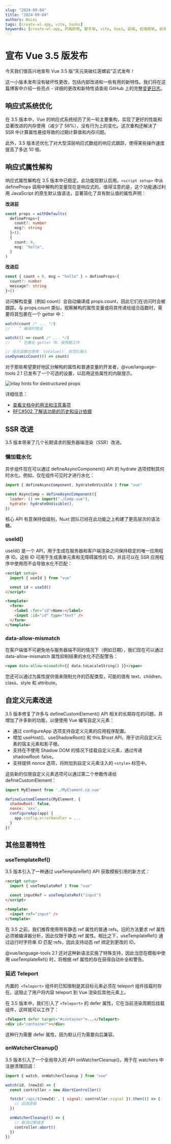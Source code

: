 ```yaml
---
slug: "2024-09-04"
title: "2024-09-04"
authors: WuLei
tags: [create-wl-app, vite, hooks]
keywords: [create-wl-app, 开箱即用, 脚手架, vite, Vue3, 前端, 前端框架, 前端开发, 前端开发工具]
---
```


# 宣布 Vue 3.5 版发布

今天我们很高兴地宣布 Vue 3.5 版“天元突破红莲螺岩”正式发布！

这一小版本发布没有破坏性更改，包括内部改进和一些有用的新特性。我们将在这篇博客中介绍一些亮点 - 详细的更改和新特性请查阅 GitHub 上的完整[变更日志](https://github.com/vuejs/core/blob/main/CHANGELOG.md)。

## 响应式系统优化

在 3.5 版本中，Vue 的响应式系统经历了另一轮主要重构，实现了更好的性能和显著改进的内存使用（减少了 56%），没有行为上的变化。这次重构还解决了 SSR 中计算属性悬挂导致的过期计算值和内存问题。

此外，3.5 版本还优化了对大型深层响应式数组的响应式跟踪，使得某些操作速度提高了多达 10 倍。

## 响应式属性解构

响应式属性解构在 3.5 版本中已稳定。此功能现默认启用，`<script setup>` 中从 defineProps 调用中解构的变量现在是响应式的。值得注意的是，这个功能通过利用 JavaScript 的原生默认值语法，显著简化了具有默认值的属性声明：

**改进前**

```ts
const props = withDefaults(
  defineProps<{
    count?: number
    msg?: string
  }>(),
  {
    count: 0,
    msg: "hello",
  }
)
```

**改进后**

```ts
const { count = 0, msg = "hello" } = defineProps<{
  count?: number
  message?: string
}>()
```

访问解构变量（例如 count）会自动编译成 props.count，因此它们在访问时会被跟踪。与 props.count 类似，观察解构的属性变量或将其传递给组合函数时，需要将其包裹在一个 getter 中：

```js
watch(count /* ... */)
//    ^ 编译时错误

watch(() => count /* ... */)
//    ^ 包裹在 getter 中，按预期工作

// 组合函数应使用 `toValue()` 规范化输入
useDynamicCount(() => count)
```

对于那些希望更好地区分解构的属性和普通变量的开发者，@vue/language-tools 2.1 已发布了一个可选的设置，以启用这些属性的内联提示。

![inlay hints for destructured props](./img/2024-09-04-1.png)

详细信息：

- [查看文档中的用法和注意事项](https://vuejs.org)
- [RFC#502 了解该功能的历史和设计依据](https://github.com/vuejs/rfcs/pull/502)

## SSR 改进

3.5 版本带来了几个长期请求的服务器端渲染（SSR）改进。

### **懒加载水化**

异步组件现在可以通过 defineAsyncComponent() API 的 hydrate 选项控制其何时水化。例如，仅在组件可见时才进行水化：

```js
import { defineAsyncComponent, hydrateOnVisible } from "vue"

const AsyncComp = defineAsyncComponent({
  loader: () => import("./Comp.vue"),
  hydrate: hydrateOnVisible(),
})
```

核心 API 有意保持低级别，Nuxt 团队已经在此功能之上构建了更高层次的语法糖。

### **useId()**

useId() 是一个 API，用于生成在服务器和客户端渲染之间保持稳定的唯一应用程序 ID。这些 ID 可用于生成表单元素和无障碍属性的 ID，并且可以在 SSR 应用程序中使用而不会导致水化不匹配：

```html
<script setup>
  import { useId } from "vue"

  const id = useId()
</script>

<template>
  <form>
    <label :for="id">Name:</label>
    <input :id="id" type="text" />
  </form>
</template>
```

### **data-allow-mismatch**

在客户端值不可避免地与服务器端不同的情况下（例如日期），我们现在可以通过 data-allow-mismatch 属性抑制结果的水化不匹配警告：

```html
<span data-allow-mismatch>{{ data.toLocaleString() }}</span>
```

您还可以通过为属性提供值来限制允许的匹配类型，可能的值有 text、children、class、style 和 attribute。

## 自定义元素改进

3.5 版本修复了许多与 defineCustomElement() API 相关的长期存在的问题，并增加了许多新的功能，以便使用 Vue 编写自定义元素：

- 通过 configureApp 选项支持自定义元素的应用程序配置。
- 增加 useHost()、useShadowRoot() 和 this.$host API，用于访问自定义元素的宿主元素和影子根。
- 支持在不使用 Shadow DOM 的情况下挂载自定义元素，通过传递 shadowRoot: false。
- 支持提供 nonce 选项，将附加到自定义元素注入的 `<style>` 标签中。

这些新的仅限自定义元素选项可以通过第二个参数传递给 defineCustomElement：

```js
import MyElement from './MyElement.ce.vue'

defineCustomElements(MyElement, {
  shadowRoot: false,
  nonce: 'xxx',
  configureApp(app) {
    app.config.errorHandler = ...
  }
})
```

## 其他显著特性

### **useTemplateRef()**

3.5 版本引入了一种通过 useTemplateRef() API 获取模板引用的新方式：

```html
<script setup>
  import { useTemplateRef } from "vue"

  const inputRef = useTemplateRef("input")
</script>

<template>
  <input ref="input" />
</template>
```

在 3.5 之前，我们推荐使用带有静态 ref 属性的普通 refs。旧的方法要求 ref 属性必须被编译器分析，因此仅限于静态 ref 属性。相比之下，useTemplateRef() 通过运行时字符串 ID 匹配 refs，因此支持动态 ref 绑定到更改的 ID。

@vue/language-tools 2.1 还对这种新语法实施了特殊支持，因此当您在模板中使用 useTemplateRef() 时，将根据 ref 属性的存在获得自动补全和警告。

### **延迟 Teleport**

内置的` <Teleport>` 组件的已知限制是其目标元素必须在 teleport 组件挂载时存在。这阻止了用户将内容 teleport 到 Vue 渲染后其他元素上。

在 3.5 版本中，我们引入了 `<Teleport>` 的 defer 属性，它在当前渲染周期后挂载组件，这样就可以工作了：

```html
<Teleport defer target="#container">...</Teleport>
<div id="container"></div>
```

这种行为需要 defer 属性，因为默认行为需要向后兼容。

### **onWatcherCleanup()**

3.5 版本引入了一个全局导入的 API onWatcherCleanup()，用于在 watchers 中注册清理回调：

```js
import { watch, onWatcherCleanup } from "vue"

watch(id, (newId) => {
  const controller = new AbortController()

  fetch(`/api/${newId}`, { signal: controller.signal }).then(() => {
    // 回调逻辑
  })

  onWatcherCleanup(() => {
    // 取消过期请求
    controller.abort()
  })
})
```
